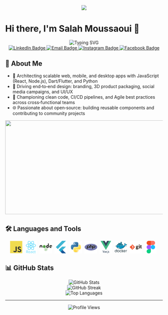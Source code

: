 <div align="center">
  <img src="https://media.giphy.com/media/v1.Y2lkPTc5MGI3NjExNmZjOGY2ZDY5ZWM0YWJkZGE0YzU2M2QyMjdiMDkzMjIwYjY3NTQ2MyZlcD12MV9pbnRlcm5hbF9naWZzX2dpZklkJmN0PWc/M9gbBd9nbDrOTu1Mqx/giphy.gif" width="100"/>
</div>

# Hi there, I'm Salah Moussaoui 👋  

<div align="center">
  <img src="https://readme-typing-svg.herokuapp.com?font=Fira+Code&pause=1000&color=2E97F7&center=true&vCenter=true&width=435&lines=CTO+%40+Visuella;Full-Stack+Engineer;3D+Visualization+Expert;UI%2FUX+%26+Branding+Enthusiast" alt="Typing SVG" />
</div>

<div align="center">
  <a href="https://www.linkedin.com/in/salah-moussaoui/">
    <img src="https://img.shields.io/badge/LinkedIn-blue?style=for-the-badge&logo=linkedin&logoColor=white" alt="LinkedIn Badge"/>
  </a>
  <a href="mailto:contact@visuella-dz.com">
    <img src="https://img.shields.io/badge/Email-D14836?style=for-the-badge&logo=gmail&logoColor=white" alt="Email Badge"/>
  </a>
  <a href="https://www.instagram.com/visuella_dz/">
    <img src="https://img.shields.io/badge/Instagram-E4405F?style=for-the-badge&logo=instagram&logoColor=white" alt="Instagram Badge"/>
  </a>
  <a href="https://www.facebook.com/dzvisuella/">
    <img src="https://img.shields.io/badge/Facebook-1877F2?style=for-the-badge&logo=facebook&logoColor=white" alt="Facebook Badge"/>
  </a>
</div>

## 🚀 About Me

- 🚀 Architecting scalable web, mobile, and desktop apps with JavaScript (React, Node.js), Dart/Flutter, and Python  
- 🎨 Driving end‑to‑end design: branding, 3D product packaging, social media campaigns, and UI/UX  
- 🔧 Championing clean code, CI/CD pipelines, and Agile best practices across cross‑functional teams  
- 🌐 Passionate about open‑source: building reusable components and contributing to community projects

<div align="center">
  <img src="https://media.giphy.com/media/qgQUggAC3Pfv687qPC/giphy.gif" width="600" height="300"/>
</div>

## 🛠️ Languages and Tools

<div align="center">
  <img src="https://github.com/devicons/devicon/blob/master/icons/javascript/javascript-original.svg" title="JavaScript" alt="JavaScript" width="40" height="40"/>&nbsp;
  <img src="https://github.com/devicons/devicon/blob/master/icons/react/react-original-wordmark.svg" title="React" alt="React" width="40" height="40"/>&nbsp;
  <img src="https://github.com/devicons/devicon/blob/master/icons/nodejs/nodejs-original-wordmark.svg" title="NodeJS" alt="NodeJS" width="40" height="40"/>&nbsp;
  <img src="https://github.com/devicons/devicon/blob/master/icons/flutter/flutter-original.svg" title="Flutter" alt="Flutter" width="40" height="40"/>&nbsp;
  <img src="https://github.com/devicons/devicon/blob/master/icons/python/python-original.svg" title="Python" alt="Python" width="40" height="40"/>&nbsp;
  <img src="https://github.com/devicons/devicon/blob/master/icons/php/php-original.svg" title="PHP" alt="PHP" width="40" height="40"/>&nbsp;
  <img src="https://github.com/devicons/devicon/blob/master/icons/vuejs/vuejs-original-wordmark.svg" title="Vue" alt="Vue" width="40" height="40"/>&nbsp;
  <img src="https://github.com/devicons/devicon/blob/master/icons/docker/docker-original-wordmark.svg" title="Docker" alt="Docker" width="40" height="40"/>&nbsp;
  <img src="https://github.com/devicons/devicon/blob/master/icons/git/git-original-wordmark.svg" title="Git" alt="Git" width="40" height="40"/>&nbsp;
  <img src="https://github.com/devicons/devicon/blob/master/icons/figma/figma-original.svg" title="Figma" alt="Figma" width="40" height="40"/>&nbsp;
</div>

## 📊 GitHub Stats

<div align="center">
  <img src="https://github-readme-stats.vercel.app/api?username=salahMoussaoui&show_icons=true&theme=radical" alt="GitHub Stats" />
</div>

<div align="center">
  <img src="https://github-readme-streak-stats.herokuapp.com/?user=salahMoussaoui&theme=dark&background=000000" alt="GitHub Streak" />
</div>

<div align="center">
  <img src="https://github-readme-stats.vercel.app/api/top-langs/?username=salahMoussaoui&layout=compact&theme=vision-friendly-dark" alt="Top Languages" />
</div>

---

<div align="center">
  <img src="https://komarev.com/ghpvc/?username=salahMoussaoui&style=flat-square&color=blue" alt="Profile Views" />
</div>
